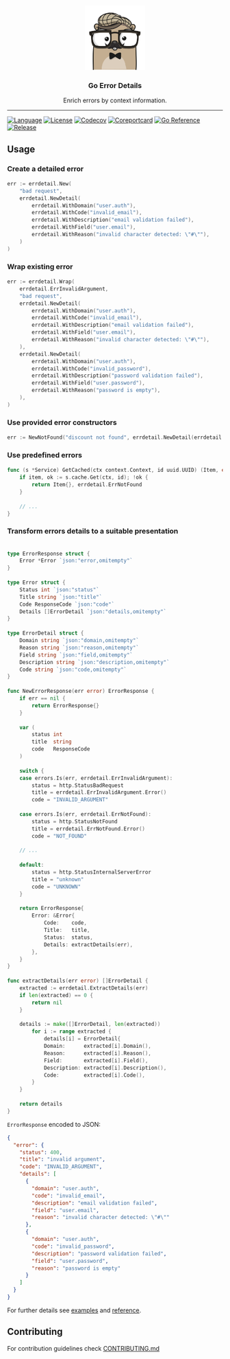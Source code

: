<div align="center">
  <img alt="errdetails logo" src="assets/go.png" height="150" />

  <h3>Go Error Details</h3>
  <p>Enrich errors by context information.</p>
</div>

---

[![Language](https://img.shields.io/badge/Language-Go-blue.svg)](https://golang.org/)
[![License](https://img.shields.io/github/license/dnozdrin/errdetail)](/LICENSE)
[![Codecov](https://codecov.io/gh/dnozdrin/errdetail/branch/main/graph/badge.svg)](https://codecov.io/gh/dnozdrin/errdetail)
[![Coreportcard](https://goreportcard.com/badge/github.com/dnozdrin/errdetail)](https://goreportcard.com/report/github.com/dnozdrin/errdetail)
[![Go Reference](https://pkg.go.dev/badge/github.com/dnozdrin/errdetail.svg?style=flat-square)](https://pkg.go.dev/github.com/dnozdrin/errdetail)
[![Release](https://img.shields.io/github/release/dnozdrin/errdetail.svg)](https://github.com/dnozdrin/errdetail/releases/latest)

## Usage

### Create a detailed error

```go
err := errdetail.New(
    "bad request",
    errdetail.NewDetail(
        errdetail.WithDomain("user.auth"),
        errdetail.WithCode("invalid_email"),
        errdetail.WithDescription("email validation failed"),
        errdetail.WithField("user.email"),
        errdetail.WithReason("invalid character detected: \"#\""),
    )
)
```

### Wrap existing error

```go
err := errdetail.Wrap(
    errdetail.ErrInvalidArgument,
    "bad request",
    errdetail.NewDetail(
        errdetail.WithDomain("user.auth"),
        errdetail.WithCode("invalid_email"),
        errdetail.WithDescription("email validation failed"),
        errdetail.WithField("user.email"),
        errdetail.WithReason("invalid character detected: \"#\""),
    ),
    errdetail.NewDetail(
        errdetail.WithDomain("user.auth"),
        errdetail.WithCode("invalid_password"),
        errdetail.WithDescription("password validation failed"),
        errdetail.WithField("user.password"),
        errdetail.WithReason("password is empty"),
    ),
)
```

### Use provided error constructors

```go
err := NewNotFound("discount not found", errdetail.NewDetail(errdetail.WithCode("order_discount_not_supported")))
```

### Use predefined errors

```go
func (s *Service) GetCached(ctx context.Context, id uuid.UUID) (Item, error) {
    if item, ok := s.cache.Get(ctx, id); !ok {
        return Item{}, errdetail.ErrNotFound
    }
    
    // ...
}
```


### Transform errors details to a suitable presentation

```go

type ErrorResponse struct {
    Error *Error `json:"error,omitempty"`
}

type Error struct {
    Status int `json:"status"`
    Title string `json:"title"`
    Code ResponseCode `json:"code"`
    Details []ErrorDetail `json:"details,omitempty"`
}

type ErrorDetail struct {
    Domain string `json:"domain,omitempty"`
    Reason string `json:"reason,omitempty"`
    Field string `json:"field,omitempty"`
    Description string `json:"description,omitempty"`
    Code string `json:"code,omitempty"`
}

func NewErrorResponse(err error) ErrorResponse {
    if err == nil {
        return ErrorResponse{}
    }
    
    var (
        status int
        title  string
        code   ResponseCode
    )
    
    switch {
    case errors.Is(err, errdetail.ErrInvalidArgument):
        status = http.StatusBadRequest
        title = errdetail.ErrInvalidArgument.Error()
        code = "INVALID_ARGUMENT"
	
    case errors.Is(err, errdetail.ErrNotFound):
        status = http.StatusNotFound
        title = errdetail.ErrNotFound.Error()
        code = "NOT_FOUND"
    
	// ...
    
    default:
        status = http.StatusInternalServerError
        title = "unknown"
        code = "UNKNOWN"
    }
    
    return ErrorResponse{
        Error: &Error{
            Code:    code,
            Title:   title,
            Status:  status,
            Details: extractDetails(err),
        },
    }
}

func extractDetails(err error) []ErrorDetail {
    extracted := errdetail.ExtractDetails(err)
    if len(extracted) == 0 {
        return nil
    }
    
    details := make([]ErrorDetail, len(extracted))
        for i := range extracted {
            details[i] = ErrorDetail{
            Domain:      extracted[i].Domain(),
            Reason:      extracted[i].Reason(),
            Field:       extracted[i].Field(),
            Description: extracted[i].Description(),
            Code:        extracted[i].Code(),
        }
    }
    
    return details
}

```

`ErrorResponse` encoded to JSON:

```json
{
  "error": {
    "status": 400,
    "title": "invalid argument",
    "code": "INVALID_ARGUMENT",
    "details": [
      {
        "domain": "user.auth",
        "code": "invalid_email",
        "description": "email validation failed",
        "field": "user.email",
        "reason": "invalid character detected: \"#\""
      },
      {
        "domain": "user.auth",
        "code": "invalid_password",
        "description": "password validation failed",
        "field": "user.password",
        "reason": "password is empty"
      }
    ]
  }
}
```

For further details see [examples](https://github.com/dnozdrin/errdetail/tree/main/examples) and [reference](https://pkg.go.dev/badge/github.com/dnozdrin).

## Contributing

For contribution guidelines check [CONTRIBUTING.md](https://github.com/dnozdrin/errdetail/blob/main/CONTRIBUTING.md)
